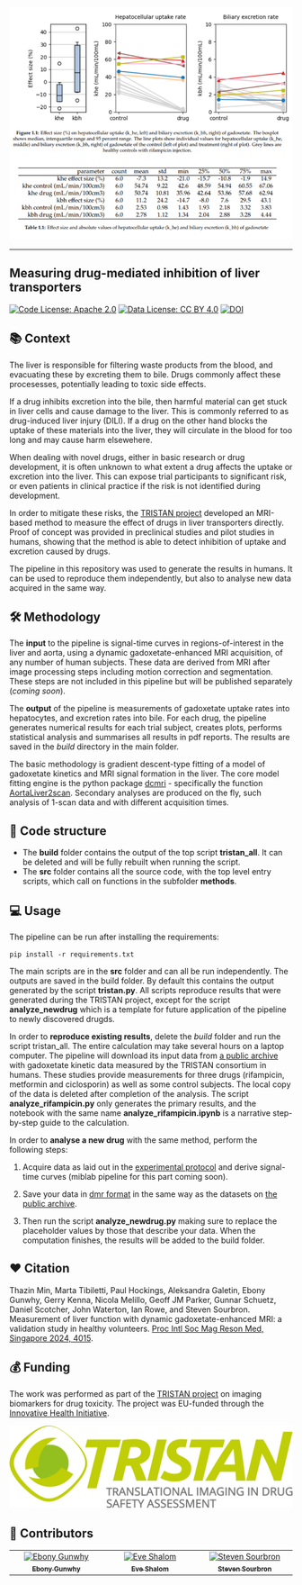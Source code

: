 ![example-result](_static/Result.png)

---

## Measuring drug-mediated inhibition of liver transporters

[![Code License: Apache 2.0](https://img.shields.io/badge/License-Apache%202.0-blue.svg?style=flat-square&logo=apache&color=blue)](https://www.apache.org/licenses/LICENSE-2.0) [![Data License: CC BY 4.0](https://img.shields.io/badge/Data%20License-CC%20BY%204.0-lightgrey.svg)](https://creativecommons.org/licenses/by/4.0/) [![DOI](https://zenodo.org/badge/751048746.svg)](https://doi.org/10.5281/zenodo.15512550)


## 📚 Context 

The liver is responsible for filtering waste products from the blood, and evacuating these by excreting them to bile. Drugs commonly affect these procesesses, potentially leading to toxic side effects.

If a drug inhibits excretion into the bile, then harmful material can get stuck in liver cells and cause damage to the liver. This is commonly referred to as drug-induced liver injury (DILI). If a drug on the other hand blocks the uptake of these materials into the liver, they will circulate in the blood for too long and may cause harm elsewehere.

When dealing with novel drugs, either in basic research or drug development, it is often unknown to what extent a drug affects the uptake or excretion into the liver. This can expose trial participants to significant risk, or even patients in clinical practice if the risk is not identified during development.

In order to mitigate these risks, the [TRISTAN project](https://www.imi-tristan.eu/) developed an MRI-based method to measure the effect of drugs in liver transporters directly. Proof of concept was provided in preclinical studies and pilot studies in humans, showing that the method is able to detect inhibition of uptake and excretion caused by drugs. 

The pipeline in this repository was used to generate the results in humans. It can be used to reproduce them independently, but also to analyse new data acquired in the same way. 

## 🛠️ Methodology 

The **input** to the pipeline is signal-time curves in regions-of-interest in the liver and aorta, using a dynamic gadoxetate-enhanced MRI acquisition, of any number of human subjects. These data are derived from MRI after image processing steps including motion correction and segmentation. These steps are not included in this pipeline but will be published separately (*coming soon*).

The **output** of the pipeline is measurements of gadoxetate uptake rates into hepatocytes, and excretion rates into bile. For each drug, the pipeline generates numerical results for each trial subject, creates plots, performs statistical analysis and summarises all results in pdf reports. The results are saved in the *build* directory in the main folder. 

The basic methodology is gradient descent-type fitting of a model of gadoxetate kinetics and MRI signal formation in the liver. The core model fitting engine is the python package [dcmri](www.dcmri.org) - specifically the function [AortaLiver2scan](https://dcmri.org/api/dcmri.AortaLiver2scan.html). Secondary analyses are produced on the fly, such analysis of 1-scan data and with different acquisition times.

## 	📄 Code structure

* The **build** folder contains the output of the top script **tristan_all**. It can be deleted and will be fully rebuilt when running the script. 
* The **src** folder contains all the source code, with the top level entry scripts, which call on functions in the subfolder **methods**.

## 💻 Usage

The pipeline can be run after installing the requirements:

```console
pip install -r requirements.txt
```

The main scripts are in the **src** folder and can all be run independently. The outputs are saved in the build folder. By default this contains the output generated by the script **tristan.py**. All scripts reproduce results that were generated during the TRISTAN project, except for the script **analyze_newdrug** which is a template for future application of the pipeline to newly discovered drugds.

In order to **reproduce existing results**, delete the *build* folder and run the script tristan_all. The entire calculation may take several hours on a laptop computer. The pipeline will download its input data from [a public archive](https://zenodo.org/records/15301607) with gadoxetate kinetic data measured by the TRISTAN consortium in humans. These studies provide measurements for three drugs (rifampicin, metformin and ciclosporin) as well as some control subjects. The local copy of the data is deleted after completion of the analysis. The script **analyze_rifampicin.py** only generates the primary results, and the notebook with the same name **analyze_rifampicin.ipynb** is a narrative step-by-step guide to the calculation. 

In order to **analyse a new drug** with the same method, perform the following steps:

1. Acquire data as laid out in the [experimental protocol](https://archive.ismrm.org/2024/4015.html) and derive signal-time curves (miblab pipeline for this part coming soon).

2. Save your data in [dmr format](https://openmiblab.github.io/pydmr/format.html) in the same way as the datasets on [the public archive](https://zenodo.org/records/15301607).

3. Then run the script **analyze_newdrug.py** making sure to replace the placeholder values by those that describe your data. When the computation finishes, the results will be added to the build folder.


## ❤️ Citation 

Thazin Min, Marta Tibiletti, Paul Hockings, Aleksandra Galetin, Ebony Gunwhy, Gerry Kenna, Nicola Melillo, Geoff JM Parker, Gunnar Schuetz, Daniel Scotcher, John Waterton, Ian Rowe, and Steven Sourbron. Measurement of liver function with dynamic gadoxetate-enhanced MRI: a validation study in healthy volunteers. [Proc Intl Soc Mag Reson Med, Singapore 2024, 4015](https://archive.ismrm.org/2024/4015.html).

## 💰 Funding 

The work was performed as part of the [TRISTAN project](https://www.imi-tristan.eu/) on imaging biomarkers for drug toxicity. The project was EU-funded through the [Innovative Health Initiative](https://www.ihi.europa.eu/).

[![TRISTAN](_static/tristan-logo.jpg)](https://www.imi-tristan.eu/)

## 👥 Contributors

<!-- ALL-CONTRIBUTORS-LIST:START - Do not remove or modify this section -->
<!-- prettier-ignore-start -->
<!-- markdownlint-disable -->
<table>
  <tbody>
    <tr>
      <td align="center" valign="top" width="14.28%"><a href="https://github.com/EbonyGunwhy"><img src="https://avatars.githubusercontent.com/u/100941618?v=4" width="100px;" alt="Ebony Gunwhy"/><br /><sub><b>Ebony Gunwhy</b></sub></a><br /></td>
      <td align="center" valign="top" width="14.28%"><a href="https://github.com/EShalom"><img src="https://avatars.githubusercontent.com/u/79933818?v=4" width="100px;" alt="Eve Shalom"/><br /><sub><b>Eve Shalom</b></sub></a><br /></td>
      <td align="center" valign="top" width="14.28%"><a href="https://github.com/plaresmedima"><img src="https://avatars.githubusercontent.com/u/6051075?v=4" width="100px;" alt="Steven Sourbron"/><br /><sub><b>Steven Sourbron</b></sub></a><br /></td>
    </tr>
  </tbody>
</table>

<!-- markdownlint-restore -->
<!-- prettier-ignore-end -->

<!-- ALL-CONTRIBUTORS-LIST:END -->

